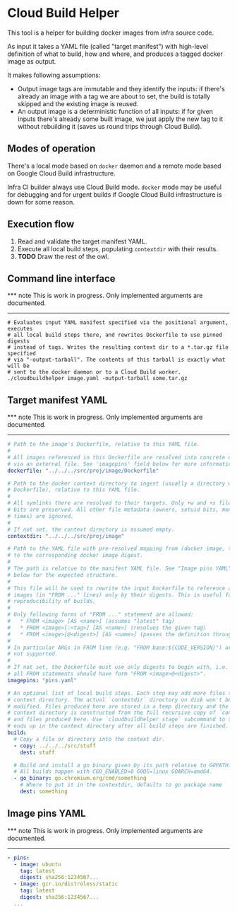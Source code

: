 Cloud Build Helper
==================

This tool is a helper for building docker images from infra source code.

As input it takes a YAML file (called "target manifest") with high-level
definition of what to build, how and where, and produces a tagged docker image
as output.

It makes following assumptions:
  * Output image tags are immutable and they identify the inputs: if there's
    already an image with a tag we are about to set, the build is totally
    skipped and the existing image is reused.
  * An output image is a deterministic function of all inputs: if for given
    inputs there's already some built image, we just apply the new tag to it
    without rebuilding it (saves us round trips through Cloud Build).


Modes of operation
------------------

There's a local mode based on `docker` daemon and a remote mode based on
Google Cloud Build infrastructure.

Infra CI builder always use Cloud Build mode. `docker` mode may be useful
for debugging and for urgent builds if Google Cloud Build infrastructure is
down for some reason.


Execution flow
--------------

  1. Read and validate the target manifest YAML.
  2. Execute all local build steps, populating `contextdir` with their results.
  3. **TODO** Draw the rest of the owl.


Command line interface
----------------------

*** note
This is work in progress. Only implemented arguments are documented.
***

```shell
# Evaluates input YAML manifest specified via the positional argument, executes
# all local build steps there, and rewrites Dockerfile to use pinned digests
# instead of tags. Writes the resulting context dir to a *.tar.gz file specified
# via "-output-tarball". The contents of this tarball is exactly what will be
# sent to the docker daemon or to a Cloud Build worker.
./cloudbuildhelper image.yaml -output-tarball some.tar.gz
```


Target manifest YAML
--------------------

*** note
This is work in progress. Only implemented arguments are documented.
***

```yaml
# Path to the image's Dockerfile, relative to this YAML file.
#
# All images referenced in this Dockerfile are resolved into concrete digests
# via an external file. See 'imagepins' field below for more information.
dockerfile: "../../../src/proj/image/Dockerfile"

# Path to the docker context directory to ingest (usually a directory with
# Dockerfile), relative to this YAML file.
#
# All symlinks there are resolved to their targets. Only +w and +x file mode
# bits are preserved. All other file metadata (owners, setuid bits, modification
# times) are ignored.
#
# If not set, the context directory is assumed empty.
contextdir: "../../../src/proj/image"

# Path to the YAML file with pre-resolved mapping from (docker image, tag) pair
# to the corresponding docker image digest.
#
# The path is relative to the manifest YAML file. See "Image pins YAML" section
# below for the expected structure.
#
# This file will be used to rewrite the input Dockerfile to reference all
# images (in "FROM ..." lines) only by their digests. This is useful for
# reproducibility of builds.
#
# Only following forms of "FROM ..." statement are allowed:
#   * FROM <image> [AS <name>] (assumes "latest" tag)
#   * FROM <image>[:<tag>] [AS <name>] (resolves the given tag)
#   * FROM <image>[@<digest>] [AS <name>] (passes the definition through)
#
# In particular ARGs in FROM line (e.g. "FROM base:${CODE_VERSION}") are
# not supported.
#
# If not set, the Dockerfile must use only digests to begin with, i.e.
# all FROM statements should have form "FROM <image>@<digest>".
imagepins: "pins.yaml"

# An optional list of local build steps. Each step may add more files to the
# context directory. The actual `contextdir` directory on disk won't be
# modified. Files produced here are stored in a temp directory and the final
# context directory is constructed from the full recursive copy of `contextdir`
# and files produced here. Use `cloudbuildhelper stage` subcommand to see what
# ends up in the context directory after all build steps are finished.
build:
  # Copy a file or directory into the context dir.
  - copy: ../../../src/stuff
    dest: stuff

  # Build and install a go binary given by its path relative to GOPATH.
  # All builds happen with CGO_ENABLED=0 GOOS=linux GOARCH=amd64.
  - go_binary: go.chromium.org/cmd/something
    # Where to put it in the contextdir, defaults to go package name
    dest: something
```


Image pins YAML
---------------

*** note
This is work in progress. Only implemented arguments are documented.
***

```yaml
- pins:
  - image: ubuntu
    tag: latest
    digest: sha256:1234567...
  - image: gcr.io/distroless/static
    tag: latest
    digest: sha256:1234567...
  ...
```
